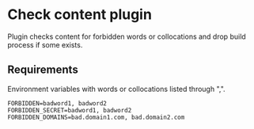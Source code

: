 # Check content plugin

Plugin checks content for forbidden words or collocations and drop build process if some exists.

## Requirements

Environment variables with words or collocations listed through ",".

```
FORBIDDEN=badword1, badword2
FORBIDDEN_SECRET=badword1, badword2
FORBIDDEN_DOMAINS=bad.domain1.com, bad.domain2.com
```
